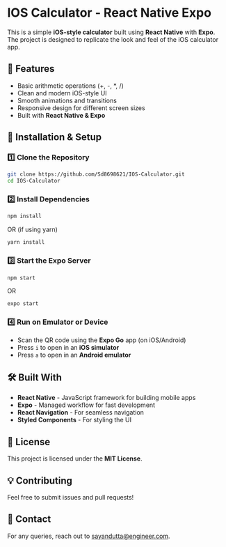 # IOS Calculator - React Native Expo

This is a simple **iOS-style calculator** built using **React Native** with **Expo**. The project is designed to replicate the look and feel of the iOS calculator app.

## 📌 Features
- Basic arithmetic operations (+, -, *, /)
- Clean and modern iOS-style UI
- Smooth animations and transitions
- Responsive design for different screen sizes
- Built with **React Native & Expo**

## 🚀 Installation & Setup

### 1️⃣ Clone the Repository
```sh
git clone https://github.com/Sd8698621/IOS-Calculator.git
cd IOS-Calculator
```

### 2️⃣ Install Dependencies
```sh
npm install
```
OR (if using yarn)
```sh
yarn install
```

### 3️⃣ Start the Expo Server
```sh
npm start
```
OR
```sh
expo start
```

### 4️⃣ Run on Emulator or Device
- Scan the QR code using the **Expo Go** app (on iOS/Android)
- Press `i` to open in an **iOS simulator**
- Press `a` to open in an **Android emulator**

## 🛠 Built With
- **React Native** - JavaScript framework for building mobile apps
- **Expo** - Managed workflow for fast development
- **React Navigation** - For seamless navigation
- **Styled Components** - For styling the UI

## 📜 License
This project is licensed under the **MIT License**.

## 💡 Contributing
Feel free to submit issues and pull requests!

## 📩 Contact
For any queries, reach out to [sayandutta@engineer.com](mailto:sayandutta@engineer.com).

